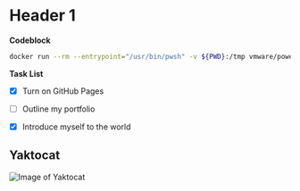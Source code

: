 # Header 1

**Codeblock**
```sh
docker run --rm --entrypoint="/usr/bin/pwsh" -v ${PWD}:/tmp vmware/powerclicore -command /tmp/satellite_blacklist.ps1 -vCSA VCSA[, VCSA...]  | tail -n +11
```

**Task List**
- [x] Turn on GitHub Pages
- [ ] Outline my portfolio
- [x] Introduce myself to the world


## Yaktocat

![Image of Yaktocat](https://octodex.github.com/images/yaktocat.png)
